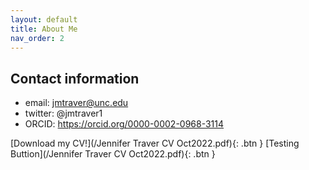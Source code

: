 ```yaml
---
layout: default
title: About Me
nav_order: 2
---
```

## Contact information
* email: jmtraver@unc.edu
* twitter: @jmtraver1
* ORCID: https://orcid.org/0000-0002-0968-3114


[Download my CV!](/Jennifer Traver CV Oct2022.pdf){: .btn }
[Testing Buttion](/Jennifer Traver CV Oct2022.pdf){: .btn }



